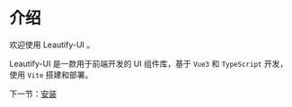 # 介绍

欢迎使用 Leautify-UI 。

Leautify-UI 是一款用于前端开发的 UI 组件库，基于 `Vue3` 和 `TypeScript` 开发，使用 `Vite` 搭建和部署。

下一节：[安装](#/doc/install)